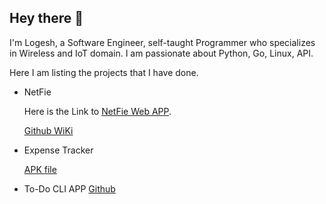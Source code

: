 ## Hey there 👋

I'm Logesh, a Software Engineer, self-taught Programmer who specializes in Wireless and IoT domain.
I am passionate about Python, Go, Linux, API.

Here I am listing the projects that I have done.
  - NetFie
      
      Here is the Link to [NetFie Web APP](https://netfie-9d483.web.app/#/).
      
      [Github WiKi](https://github.com/LogeshVel/NetFie/wiki)
      
  - Expense Tracker
      
      [APK file](https://drive.google.com/file/d/1mE9UHZsR4n6DDLzX47E3ESo1JAvejEGH/view?usp=sharing)
      
  - To-Do CLI APP
      [Github](https://github.com/LogeshVel/todo)
